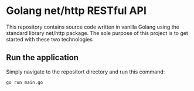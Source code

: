 # Golang net/http RESTful API

This repository contains source code written in vanilla Golang using the standard library net/http package. The sole purpose of this project is to get started with these two technologies

## Run the application

Simply navigate to the repositort directory and run this command:

```golang
go run main.go
```
